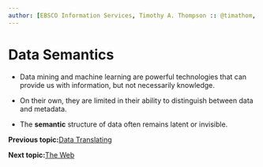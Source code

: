```yaml
---
author: [EBSCO Information Services, Timothy A. Thompson :: @timathom, @timathom@indieweb.social, timothy.thompson@yale.edu]
---
```


# Data Semantics

-   Data mining and machine learning are powerful technologies that can provide us with information, but not necessarily knowledge.

-   On their own, they are limited in their ability to distinguish between data and metadata.

-   The **semantic** structure of data often remains latent or invisible.


**Previous topic:**[Data Translating](../../day_1/lesson_0/data_translating.md)

**Next topic:**[The Web](../../day_1/lesson_0/the_web.md)

